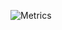![Metrics](https://metrics.lecoq.io/hyesungoh?template=classic&isocalendar=1&stars=1&notable=1&posts=1&introduction=1&achievements=1&isocalendar.duration=full-year&stars.limit=3&achievements.threshold=C&achievements.secrets=true&achievements.display=compact&achievements.limit=0&notable.from=organization&notable.repositories=false&notable.indepth=false&notable.types=commit&introduction.title=true&posts.source=hashnode&posts.descriptions=false&posts.covers=false&posts.limit=3&posts.user=.user.login&config.timezone=Asia%2FSeoul)
